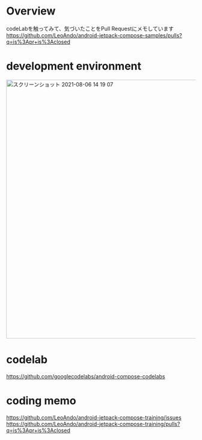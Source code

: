 # Overview
codeLabを触ってみて、気づいたことをPull Requestにメモしています<br>
https://github.com/LeoAndo/android-jetpack-compose-samples/pulls?q=is%3Apr+is%3Aclosed<br>


# development environment

<img width="686" alt="スクリーンショット 2021-08-06 14 19 07" src="https://user-images.githubusercontent.com/16476224/128459807-ee7889cc-9de9-40b5-a077-cbc86b3339a6.png">

# codelab
https://github.com/googlecodelabs/android-compose-codelabs

# coding memo
https://github.com/LeoAndo/android-jetpack-compose-training/issues<br>
https://github.com/LeoAndo/android-jetpack-compose-training/pulls?q=is%3Apr+is%3Aclosed<br>

